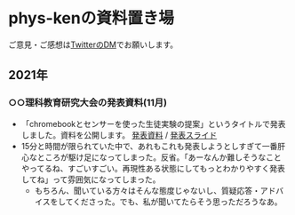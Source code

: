 # phys-kenの資料置き場

ご意見・ご感想は[TwitterのDM](https://twitter.com/phys_ken)でお願いします。

## 2021年
### ○○理科教育研究大会の発表資料(11月)
* 「chromebookとセンサーを使った生徒実験の提案」というタイトルで発表しました。資料を公開します。
[発表資料](https://github.com/phys-ken/phys-ken/blob/main/datas/20211119_paper.pdf) / [発表スライド](https://github.com/phys-ken/phys-ken/blob/main/datas/20211119_slide.pdf)
* 15分と時間が限られていた中で、あれもこれも発表しようとしすぎて一番肝心なところが駆け足になってしまった。反省。「あーなんか難しそうなことやってるね、すごいすごい。再現性ある状態にしてもっとわかりやすく発表してね」って雰囲気になってしまった。
  * もちろん、聞いている方々はそんな態度じゃないし、質疑応答・アドバイスをしてくださった。でも、私が聞いてたらそう思っただろうなあ。
